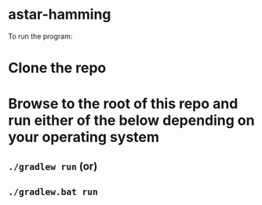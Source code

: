 astar-hamming
=============
To run the program:
# Clone the repo
# Browse to the root of this repo and run either of the below depending on your operating system
## `./gradlew run` (or)
## `./gradlew.bat run`